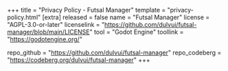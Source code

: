 +++
title = "Privacy Policy - Futsal Manager"
template = "privacy-policy.html"
[extra]
released = false
name = "Futsal Manager"
license = "AGPL-3.0-or-later"
licenselink = "https://github.com/dulvui/futsal-manager/blob/main/LICENSE"
tool = "Godot Engine"
toollink = "https://godotengine.org/"

repo_github = "https://github.com/dulvui/futsal-manager"
repo_codeberg = "https://codeberg.org/dulvui/futsal-manager"
+++